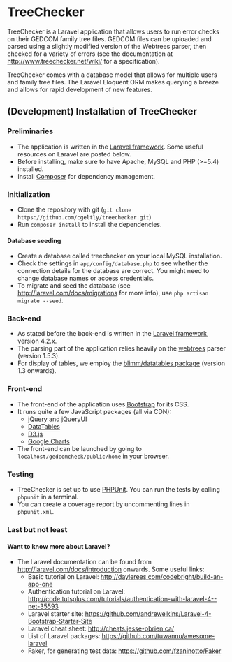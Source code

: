 # TreeChecker

TreeChecker is a Laravel application that allows users to run error checks on their GEDCOM family tree files. 
GEDCOM files can be uploaded and parsed using a slightly modified version of the Webtrees parser, 
then checked for a variety of errors (see the documentation at http://www.treechecker.net/wiki/ for a specification). 

TreeChecker comes with a database model that allows for multiple users and family tree files. 
The Laravel Eloquent ORM makes querying a breeze and allows for rapid development of new features. 

## (Development) Installation of TreeChecker

### Preliminaries

- The application is written in the [Laravel framework](http://laravel.com/). Some useful resources on Laravel are posted below. 
- Before installing, make sure to have Apache, MySQL and PHP (>=5.4) installed.
- Install [Composer](https://getcomposer.org/) for dependency management. 

### Initialization

- Clone the repository with git (`git clone https://github.com/cgeltly/treechecker.git`)
- Run `composer install` to install the dependencies. 

#### Database seeding

- Create a database called treechecker on your local MySQL installation. 
- Check the settings in `app/config/database.php` to see whether the connection details for the database are correct. You might need to change database names or access credentials. 
- To migrate and seed the database (see http://laravel.com/docs/migrations for more info), use `php artisan migrate --seed`. 

### Back-end
- As stated before the back-end is written in the [Laravel framework](http://laravel.com/), version 4.2.x. 
- The parsing part of the application relies heavily on the [webtrees](http://www.webtrees.net/index.php/en/) parser (version 1.5.3). 
- For display of tables, we employ the [blimm/datatables package](https://github.com/bllim/laravel4-datatables-package) (version 1.3 onwards). 

### Front-end 
- The front-end of the application uses [Bootstrap](http://getbootstrap.com/) for its CSS. 
- It runs quite a few JavaScript packages (all via CDN): 
    - [jQuery](http://jquery.com/) and [jQueryUI](http://jqueryui.com/)
    - [DataTables](http://datatables.net/)
    - [D3.js](http://d3js.org/)
    - [Google Charts](https://developers.google.com/chart/)
- The front-end can be launched by going to `localhost/gedcomcheck/public/home` in your browser. 

### Testing
- TreeChecker is set up to use [PHPUnit](https://phpunit.de/). You can run the tests by calling `phpunit` in a terminal. 
- You can create a coverage report by uncommenting lines in `phpunit.xml`. 

### Last but not least 

#### Want to know more about Laravel? 

- The Laravel documentation can be found from http://laravel.com/docs/introduction onwards. Some useful links: 
  - Basic tutorial on Laravel: http://daylerees.com/codebright/build-an-app-one
  - Authentication tutorial on Laravel: http://code.tutsplus.com/tutorials/authentication-with-laravel-4--net-35593
  - Laravel starter site: https://github.com/andrewelkins/Laravel-4-Bootstrap-Starter-Site
  - Laravel cheat sheet: http://cheats.jesse-obrien.ca/
  - List of Laravel packages: https://github.com/tuwannu/awesome-laravel
  - Faker, for generating test data: https://github.com/fzaninotto/Faker